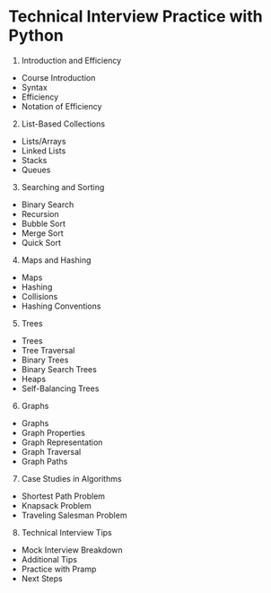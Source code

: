# Technical Interview Practice with Python
1. Introduction and Efficiency
  - Course Introduction
  - Syntax
  - Efficiency
  - Notation of Efficiency

2. List-Based Collections
  - Lists/Arrays
  - Linked Lists
  - Stacks
  - Queues

3. Searching and Sorting
  - Binary Search
  - Recursion
  - Bubble Sort
  - Merge Sort
  - Quick Sort

4. Maps and Hashing
  - Maps
  - Hashing
  - Collisions
  - Hashing Conventions

5. Trees
  - Trees
  - Tree Traversal
  - Binary Trees
  - Binary Search Trees
  - Heaps
  - Self-Balancing Trees

6. Graphs
  - Graphs
  - Graph Properties
  - Graph Representation
  - Graph Traversal
  - Graph Paths

7. Case Studies in Algorithms
  - Shortest Path Problem
  - Knapsack Problem
  - Traveling Salesman Problem

8. Technical Interview Tips
  - Mock Interview Breakdown
  - Additional Tips
  - Practice with Pramp
  - Next Steps
